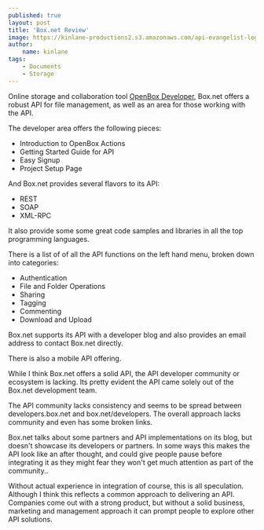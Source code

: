 ```yaml
---
published: true
layout: post
title: 'Box.net Review'
image: https://kinlane-productions2.s3.amazonaws.com/api-evangelist-logos/api-evangelist-blue-seal.png
author:
    name: kinlane
tags:
    - Documents
    - Storage
---
```

Online storage and collaboration tool [OpenBox Developer](http://www.box.net), Box.net offers a robust API for file management, as well as an area for those working with the API.

The developer area offers the following pieces:

* Introduction to OpenBox Actions
* Getting Started Guide for API
* Easy Signup
* Project Setup Page

And Box.net provides several flavors to its API:

* REST
* SOAP
* XML-RPC

It also provide some some great code samples and libraries in all the top programming languages.

There is a list of of all the API functions on the left hand menu, broken down into categories:

* Authentication
* File and Folder Operations
* Sharing
* Tagging
* Commenting
* Download and Upload

Box.net supports its API with a developer blog and also provides an email address to contact Box.net directly.

There is also a mobile API offering.

While I think Box.net offers a solid API, the API developer community or ecosystem is lacking. Its pretty evident the API came solely out of the Box.net development team.

The API community lacks consistency and seems to be spread between developers.box.net and box.net/developers. The overall approach lacks community and even has some broken links.

Box.net talks about some partners and API implementations on its blog, but doesn't showcase its developers or partners. In some ways this makes the API look like an after thought, and could give people pause before integrating it as they might fear they won't get much attention as part of the community..

Without actual experience in integration of course, this is all speculation. Although I think this reflects a common approach to delivering an API. Companies come out with a strong product, but without a solid business, marketing and management approach it can prompt people to explore other API solutions.